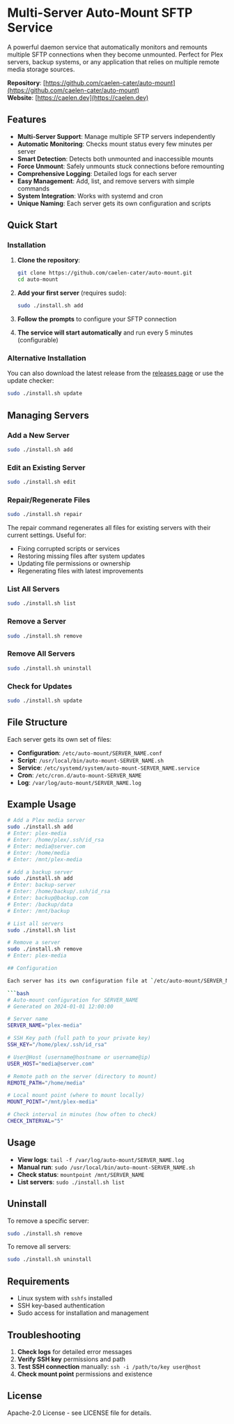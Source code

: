 # Multi-Server Auto-Mount SFTP Service

A powerful daemon service that automatically monitors and remounts multiple SFTP connections when they become unmounted. Perfect for Plex servers, backup systems, or any application that relies on multiple remote media storage sources.

**Repository**: [https://github.com/caelen-cater/auto-mount](https://github.com/caelen-cater/auto-mount)  
**Website**: [https://caelen.dev](https://caelen.dev)

## Features

- **Multi-Server Support**: Manage multiple SFTP servers independently
- **Automatic Monitoring**: Checks mount status every few minutes per server
- **Smart Detection**: Detects both unmounted and inaccessible mounts
- **Force Unmount**: Safely unmounts stuck connections before remounting
- **Comprehensive Logging**: Detailed logs for each server
- **Easy Management**: Add, list, and remove servers with simple commands
- **System Integration**: Works with systemd and cron
- **Unique Naming**: Each server gets its own configuration and scripts

## Quick Start

### Installation

1. **Clone the repository**:
   ```bash
   git clone https://github.com/caelen-cater/auto-mount.git
   cd auto-mount
   ```

2. **Add your first server** (requires sudo):
   ```bash
   sudo ./install.sh add
   ```

3. **Follow the prompts** to configure your SFTP connection
4. **The service will start automatically** and run every 5 minutes (configurable)

### Alternative Installation

You can also download the latest release from the [releases page](https://github.com/caelen-cater/auto-mount/releases) or use the update checker:

```bash
sudo ./install.sh update
```

## Managing Servers

### Add a New Server
```bash
sudo ./install.sh add
```

### Edit an Existing Server
```bash
sudo ./install.sh edit
```

### Repair/Regenerate Files
```bash
sudo ./install.sh repair
```

The repair command regenerates all files for existing servers with their current settings. Useful for:
- Fixing corrupted scripts or services
- Restoring missing files after system updates
- Updating file permissions or ownership
- Regenerating files with latest improvements

### List All Servers
```bash
sudo ./install.sh list
```

### Remove a Server
```bash
sudo ./install.sh remove
```

### Remove All Servers
```bash
sudo ./install.sh uninstall
```

### Check for Updates
```bash
sudo ./install.sh update
```

## File Structure

Each server gets its own set of files:

- **Configuration**: `/etc/auto-mount/SERVER_NAME.conf`
- **Script**: `/usr/local/bin/auto-mount-SERVER_NAME.sh`
- **Service**: `/etc/systemd/system/auto-mount-SERVER_NAME.service`
- **Cron**: `/etc/cron.d/auto-mount-SERVER_NAME`
- **Log**: `/var/log/auto-mount/SERVER_NAME.log`

## Example Usage

```bash
# Add a Plex media server
sudo ./install.sh add
# Enter: plex-media
# Enter: /home/plex/.ssh/id_rsa
# Enter: media@server.com
# Enter: /home/media
# Enter: /mnt/plex-media

# Add a backup server
sudo ./install.sh add
# Enter: backup-server
# Enter: /home/backup/.ssh/id_rsa
# Enter: backup@backup.com
# Enter: /backup/data
# Enter: /mnt/backup

# List all servers
sudo ./install.sh list

# Remove a server
sudo ./install.sh remove
# Enter: plex-media

## Configuration

Each server has its own configuration file at `/etc/auto-mount/SERVER_NAME.conf`:

```bash
# Auto-mount configuration for SERVER_NAME
# Generated on 2024-01-01 12:00:00

# Server name
SERVER_NAME="plex-media"

# SSH Key path (full path to your private key)
SSH_KEY="/home/plex/.ssh/id_rsa"

# User@Host (username@hostname or username@ip)
USER_HOST="media@server.com"

# Remote path on the server (directory to mount)
REMOTE_PATH="/home/media"

# Local mount point (where to mount locally)
MOUNT_POINT="/mnt/plex-media"

# Check interval in minutes (how often to check)
CHECK_INTERVAL="5"
```

## Usage

- **View logs**: `tail -f /var/log/auto-mount/SERVER_NAME.log`
- **Manual run**: `sudo /usr/local/bin/auto-mount-SERVER_NAME.sh`
- **Check status**: `mountpoint /mnt/SERVER_NAME`
- **List servers**: `sudo ./install.sh list`

## Uninstall

To remove a specific server:

```bash
sudo ./install.sh remove
```

To remove all servers:

```bash
sudo ./install.sh uninstall
```

## Requirements

- Linux system with `sshfs` installed
- SSH key-based authentication
- Sudo access for installation and management

## Troubleshooting

1. **Check logs** for detailed error messages
2. **Verify SSH key** permissions and path
3. **Test SSH connection** manually: `ssh -i /path/to/key user@host`
4. **Check mount point** permissions and existence

## License

Apache-2.0 License - see LICENSE file for details.
